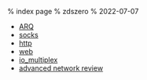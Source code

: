 % index page
% zdszero
% 2022-07-07

* [ARQ](./ARQ.md)
* [socks](./socks.md)
* [http](./http.md)
* [web](./web.md)
* [io_multiplex](./io_multiplex.md)
* [advanced network review](./advanced_network_review.md)
